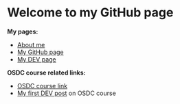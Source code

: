 # Welcome to my GitHub page

**My pages:**
* [About me](/about)
* [My GitHub page](https://github.com/adieg)
* [My DEV page](https://dev.to/adieg)

**OSDC course related links:**
* [OSDC course link](https://osdc.code-maven.com/)
*   [My first DEV post](https://dev.to/adieg/osdc-course-2023-post-1-3b7) on OSDC course 
